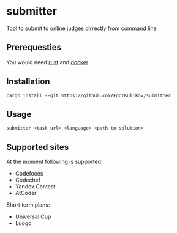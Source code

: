 # submitter
Tool to submit to online judges dirrectly from command line

## Prerequesties
You would need [rust](https://www.rust-lang.org/tools/install) and [docker](https://docs.docker.com/desktop/)

## Installation
```
cargo install --git https://github.com/EgorKulikov/submitter
```

## Usage
```
submitter <task url> <language> <path to solution>
```

## Supported sites

At the moment following is supported:

- Codefoces
- Codechef
- Yandex Contest
- AtCoder

Short term plans:

- Universal Cup
- Luogo
